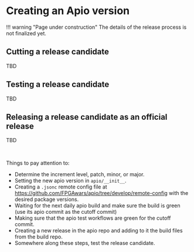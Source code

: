 # Creating an Apio version

!!! warning "Page under construction"
    The details of the release process is not finalized yet.

## Cutting a release candidate

TBD

## Testing a release candidate

TBD

## Releasing a release candidate as an official release

TBD

<br>

Things to pay attention to:

- Determine the increment level, patch, minor, or major.
- Setting the new apio version in `apio/__init__`.
- Creating a `.jsonc` remote config file at https://github.com/FPGAwars/apio/tree/develop/remote-config with the desired package versions.
- Waiting for the next daily apio build and make sure the build is green (use its apio commit as the cutoff commit)
- Making sure that the apio test workflows are green for the cutoff commit.
- Creating a new release in the apio repo and adding to it the build files from the build repo.
- Somewhere along these steps, test the release candidate.

<br>
